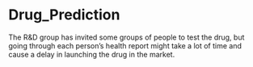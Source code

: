 # Drug_Prediction
The R&amp;D group has invited some groups of people to test the drug, but going through each person’s health report might take a lot of time and cause a delay in launching the drug in the market.
